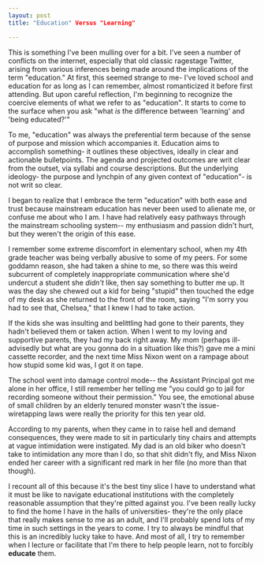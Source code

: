 ```yaml
---
layout: post
title: "Education" Versus "Learning"

---
```


This is something I've been mulling over for a bit. I've seen a number of conflicts on the internet, especially that old classic ragestage Twitter, arising from various inferences being made around the implications of the term "education." At first, this seemed strange to me- I've loved school and education for as long as I can remember, almost romanticized it before first attending. But upon careful reflection, I'm beginning to recognize the coercive elements of what we refer to as "education". It starts to come to the surface when you ask "what *is* the difference between 'learning' and 'being educated?'"

To me, "education" was always the preferential term because of the sense of purpose and mission which accompanies it. Education aims to accomplish something- it outlines these objectives, ideally in clear and actionable bulletpoints. The agenda and projected outcomes are writ clear from the outset, via syllabi and course descriptions. But the underlying ideology- the purpose and lynchpin of any given context of "education"- is not writ so clear.

I began to realize that I embrace the term "education" with both ease and trust because mainstream education has never been used to alienate me, or confuse me about who I am. I have had relatively easy pathways through the mainstream schooling system-- my enthusiasm and passion didn't hurt, but they weren't the origin of this ease.

I remember some extreme discomfort in elementary school, when my 4th grade teacher was being verbally abusive to some of my peers. For some goddamn reason, she had taken a shine to me, so there was this weird subcurrent of completely inappropriate communication where she'd undercut a student she *didn't* like, then say something to butter me up. It was the day she chewed out a kid for being "stupid" then touched the edge of my desk as she returned to the front of the room, saying "I'm sorry you had to see that, Chelsea," that I knew I had to take action.

If the kids she was insulting and belittling had gone to their parents, they hadn't believed them or taken action. When I went to my loving and supportive parents, they had my back right away. My mom (perhaps ill-advisedly but what are you gonna do in a situation like this?) gave me a mini cassette recorder, and the next time Miss Nixon went on a rampage about how stupid some kid was, I got it on tape. 

The school went into damage control mode-- the Assistant Principal got me alone in her office, I still remember her telling me "you could go to jail for recording someone without their permission." You see, the emotional abuse of small children by an elderly tenured monster wasn't the issue- wiretapping laws were really the priority for this ten year old. 

According to my parents, when they came in to raise hell and demand consequences, they were made to sit in particularly tiny chairs and attempts at vague intimidation were instigated. My dad is an old biker who doesn't take to intimidation any more than I do, so that shit didn't fly, and Miss Nixon ended her career with a significant red mark in her file (no more than that though).

I recount all of this because it's the best tiny slice I have to understand what it must be like to navigate educational institutions with the completely reasonable assumption that they're pitted against you. I've been really lucky to find the home I have in the halls of universities- they're the only place that really makes sense to me as an adult, and I'll probably spend lots of my time in such settings in the years to come. I try to always be mindful that this is an incredibly lucky take to have. And most of all, I try to remember when I lecture or facilitate that I'm there to help people learn, not to forcibly **educate** them.
